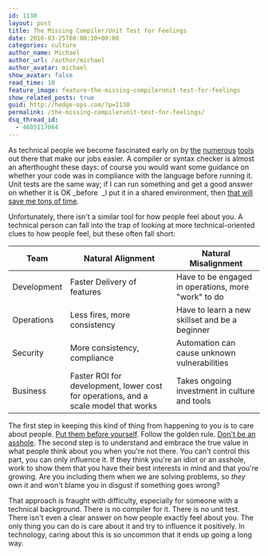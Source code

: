 ```yaml
---
id: 1130
layout: post
title: The Missing Compiler/Unit Test for Feelings
date: 2016-03-25T08:00:10+00:00
categories: culture
author_name: Michael
author_url: /author/michael
author_avatar: michael
show_avatar: false
read_time: 10
feature_image: feature-the-missing-compilerunit-test-for-feelings 
show_related_posts: true 
guid: http://hedge-ops.com/?p=1130
permalink: /the-missing-compilerunit-test-for-feelings/
dsq_thread_id:
  - 4605117064
---
```

As technical people we become fascinated early on by [the](/christmas-with-russians/) [numerous](/getting-things-done-action-plan/) [tools](/my-advice-for-chef-in-large-corporations/) out there that make our jobs easier. A compiler or syntax checker is almost an afterthought these days: of course you would want some guidance on whether your code was in compliance with the language before running it. Unit tests are the same way; if I can run something and get a good answer on whether it is OK _before  _I put it in a shared environment, then [that will save me tons of time](/test-kitchen-required-not-optional/).

Unfortunately, there isn't a similar tool for how people feel about you. A technical person can fall into the trap of looking at more technical-oriented clues to how people feel, but these often fall short:<!--more-->

| Team        | Natural Alignment                                                                   | Natural Misalignment                                |
|-------------|-------------------------------------------------------------------------------------|-----------------------------------------------------|
| Development | Faster Delivery of features                                                         | Have to be engaged in operations, more "work" to do |
| Operations  | Less fires, more consistency                                                        | Have to learn a new skillset and be a beginner      |
| Security    | More consistency, compliance                                                        | Automation can cause unknown vulnerabilities        |
| Business    | Faster ROI for development, lower cost for operations, and a scale model that works | Takes ongoing investment in culture and tools       |

The first step in keeping this kind of thing from happening to you is to care about people. [Put them before yourself](/technology-partnership/). Follow the golden rule. [Don't be an asshole](/the-technical-asshole-curse/). The second step is to understand and embrace the true value in what people think about you when you're not there. You can't control this part, you can only influence it. If they think you're an idiot or an asshole, work to show them that you have their best interests in mind and that you're growing. Are you including them when we are solving problems, so _they_ own it and won't blame you in disgust if something goes wrong?

That approach is fraught with difficulty, especially for someone with a technical background. There is no compiler for it. There is no unit test. There isn't even a clear answer on how people exactly feel about you. The only thing you can do is care about it and try to influence it positively. In technology, caring about this is so uncommon that it ends up going a long way.